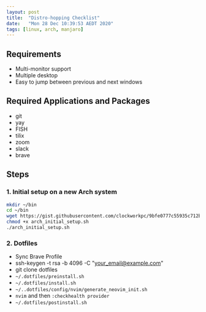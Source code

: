 ```yaml
---
layout: post
title:  "Distro-hopping Checklist"
date:   "Mon 28 Dec 10:39:53 AEDT 2020"
tags: [linux, arch, manjaro]
---
```

## Requirements
- Multi-monitor support
- Multiple desktop
- Easy to jump between previous and next windows

## Required Applications and Packages
- git
- yay
- FISH
- tilix
- zoom
- slack
- brave

## Steps

### 1. Initial setup on a new Arch system

```sh
mkdir ~/bin
cd ~/bin
wget https://gist.githubusercontent.com/clockworkpc/9bfe0777c55935c712b21ef8895a768a/raw/a1529d2747f1893cf7832616adf37609b0bc496c/arch_initial_setup.sh
chmod +x arch_initial_setup.sh
./arch_initial_setup.sh
```

### 2. Dotfiles

- Sync Brave Profile
- ssh-keygen -t rsa -b 4096 -C "your_email@example.com"
- git clone dotfiles
- `~/.dotfiles/preinstall.sh`
- `~/.dotfiles/install.sh`
- `~/..dotfiles/config/nvim/generate_neovim_init.sh`
- `nvim` and then `:checkhealth provider`
- `~/.dotfiles/postinstall.sh`
